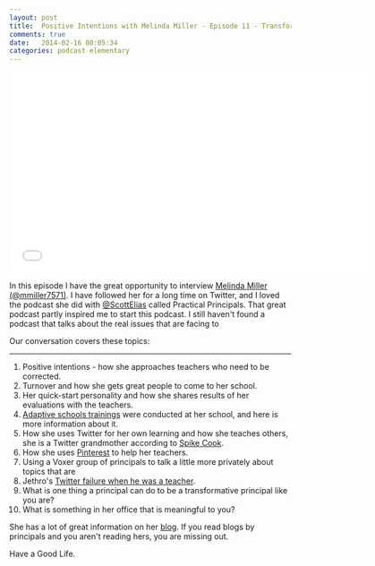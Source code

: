 ```yaml
---
layout: post
title:  Positive Intentions with Melinda Miller - Episode 11 - Transformative Principal
comments: true
date:   2014-02-16 00:05:34
categories: podcast elementary
---
```


<iframe style="border: none" src="//html5-player.libsyn.com/embed/episode/id/2681666/height/360/width/640/theme/standard/direction/no/autoplay/no/autonext/no/thumbnail/yes/preload/no/no_addthis/no/" height="360" width="640" scrolling="no"  allowfullscreen webkitallowfullscreen mozallowfullscreen oallowfullscreen msallowfullscreen></iframe>

In this episode I have the great opportunity to interview [Melinda Miller (@mmiller7571)](https://twitter.com/mmiller7571). I have followed her for a long time on Twitter, and I loved the podcast she did with [@ScottElias](https://twitter.com/scottelias) called Practical Principals. That great podcast partly inspired me to start this podcast. I still haven't found a podcast that talks about the real issues that are facing to 

Our conversation covers these topics: 

---

1. Positive intentions - how she approaches teachers who need to be corrected. 
1. Turnover and how she gets great people to come to her school. 
1. Her quick-start personality and how she shares results of her evaluations with the teachers. 
1. [Adaptive schools trainings](http://www.thinkingcollaborative.com/seminars/adaptive-schools-seminars/?doing_wp_cron=1391313722.0516979694366455078125) were conducted at her school, and here is more information about it. 
1. How she uses Twitter for her own learning and how she teaches others, she is a Twitter grandmother according to [Spike Cook](https://twitter.com/DrSpikeCook).
1. How she uses [Pinterest](http://www.pinterest.com/mmiller7571/) to help her teachers.  
1. Using a Voxer group of principals to talk a little more privately about topics that are
1. Jethro's [Twitter failure when he was a teacher](http://mrjonesed.blogspot.com/2008/04/twitter-backfires.html).
1. What is one thing a principal can do to be a transformative principal like you are? 
1. What is something in her office that is meaningful to you? 



She has a lot of great information on her [blog](http://weprincipal.blogspot.com). If you read blogs by principals and you aren't reading hers, you are missing out. 


Have a Good Life.
